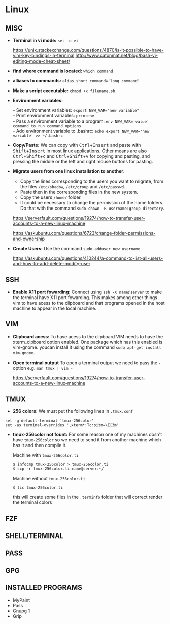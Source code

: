 # Linux

## MISC

- **Terminal in vi mode:** `set -o vi`

  https://unix.stackexchange.com/questions/4870/is-it-possible-to-have-vim-key-bindings-in-terminal
  http://www.catonmat.net/blog/bash-vi-editing-mode-cheat-sheet/

- **find where command is located:** `which command` 

- **alliases to commands:** `alias short_command='long command'`

- **Make a script executable:** `chmod +x filename.sh`

- **Environment variables:** 

  \- Set environment variables: `export NEW_VAR="new variable"`  
  \- Print environment variables: `printenv`  
  \- Pass a environment variable to a program: `env NEW_VAR='value' command_to_run command options`  
  \- Add environment variable to .bashrc: `echo export NEW_VAR='new variable' >> ~/.bashrc`

- **Copy/Paste:** We can copy with <kbd>Ctrl</kbd>+<kbd>Insert</kbd> and paste with <kbd>Shift</kbd>+<kbd>Insert</kbd> in most linux applications. Other means are also <kbd>Ctrl</kbd>+<kbd>Shift</kbd>+<kbd>c</kbd> and <kbd>Ctrl</kbd>+<kbd>Shift</kbd>+<kbd>v</kbd> for copying and pasting, and pressing the middle or the left and right mouse buttons for pasting. 

- **Migrate users from one linux installation to another:**

   * Copy the lines corresponding to the users you want to migrate, from the files `/etc/shadow`, `/etc/group` and `/etc/passwd`.
   * Paste then in the corresponding files in the new system.
   * Copy the users `/home/` folder.
   * It could be necessary to change the permission of the home folders. Do that with the command `sudo chown -R username:group directory`.

  https://serverfault.com/questions/19274/how-to-transfer-user-accounts-to-a-new-linux-machine

  https://askubuntu.com/questions/6723/change-folder-permissions-and-ownership

- **Create Users:** Use the command `sudo adduser new_username`

  https://askubuntu.com/questions/410244/a-command-to-list-all-users-and-how-to-add-delete-modify-user

## SSH

- **Enable X11 port fowarding:** Connect using `ssh -X name@server` to make the terminal have X11 port fowarding. This makes among other things vim to have acess to the clipboard and that programs opened in the host machine to appear in the local machine.

## VIM

- **Clipboard acess:** To have acess to the clipboard VIM needs to have the xterm\_cipboard option enabled. One package which has this enabled is vim-gnome. youcan install it using the command `sudo apt-get install vim-gnome`.

- **Open terminal output** To open a terminal output we need to pass the `-` option e.g. `man tmux | vim -`

  https://serverfault.com/questions/19274/how-to-transfer-user-accounts-to-a-new-linux-machine

## TMUX

- **256 colors:** We must put the following lines in `.tmux.conf`

```shell
set -g default-terminal 'tmux-256color'
set -as terminal-overrides ',xterm*:Tc:sitm=\E[3m'
```
- **tmux-256color not fount:** For some reason one of my machines dosn't have `tmux-256color` so we need to send it from another machine which has it and then compile it.  

  Machine with `tmux-256color.ti`
  ```shell
  $ infocmp tmux-256color > tmux-256color.ti
  $ scp -r tmux-256color.ti name@server:~/
  ```
  Machine without `tmux-256color.ti`
  ```shell
  $ tic tmux-256color.ti
  ```
  this will create some files in the `.terminfo` folder that will correct render the terminal colors

## FZF

## SHELL/TERMINAL

## PASS

## GPG

## INSTALLED PROGRAMS

- MyPaint
- Pass
- Gnupg [1](ttps://wiki.archlinux.org/index.php/GnuPG#Unattended_passphrase)
- Grip



